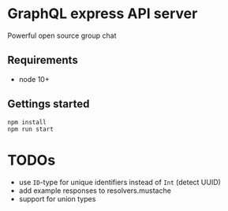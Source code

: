 # GraphQL express API server

Powerful open source group chat


## Requirements

- node 10+

## Gettings started

    npm install
    npm run start

# TODOs

- use `ID`-type for unique identifiers instead of `Int` (detect UUID)
- add example responses to resolvers.mustache
- support for union types

